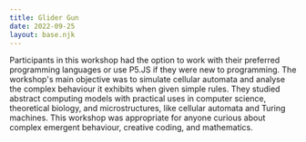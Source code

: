 ```yaml
---
title: Glider Gun
date: 2022-09-25
layout: base.njk
--- 
```


Participants in this workshop had the option to work with their preferred programming languages or use P5.JS if they were new to programming. The workshop's main objective was to simulate cellular automata and analyse the complex behaviour it exhibits when given simple rules. They studied abstract computing models with practical uses in computer science, theoretical biology, and microstructures, like cellular automata and Turing machines. This workshop was appropriate for anyone curious about complex emergent behaviour, creative coding, and mathematics.
